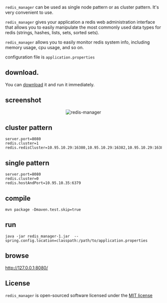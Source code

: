 `redis_manager` can be used as single node pattern or as cluster pattern. It's very convenient to use.

`redis_manager` gives your application a redis web administration interface that allows you to easily manipulate the most commonly used data types for redis (strings, hashes, lists, sets, sorted sets).

`redis_manager` allows you to easily monitor redis system info, including memory usage, cpu usage, and so on.

configuration file is `application.properties`

## download.   
   You can [download](http://www.hohode.com/resource/redis/redis_manager.zip) it and run it immediately.  
   
   
## screenshot
<p align="center"><img src="http://www.hohode.com/resource/redis/rm1.png" alt="redis-manager"></p>

## cluster pattern
```
server.port=8080
redis.cluster=1
redis.redisCluster=10.95.10.29:16380,10.95.10.29:16382,10.95.10.29:16384
```

## single pattern
```
server.port=8080
redis.cluster=0
redis.hostAndPort=10.95.10.35:6379
```

## compile 
```
mvn package -Dmaven.test.skip=true
```
## run
```
java -jar redis_manager-1.jar  --spring.config.location=classpath:/path/to/application.properties
```

## browse
http://127.0.0.1:8080/


## License
`redis_manager` is open-sourced software licensed under the [MIT license](http://opensource.org/licenses/MIT)

